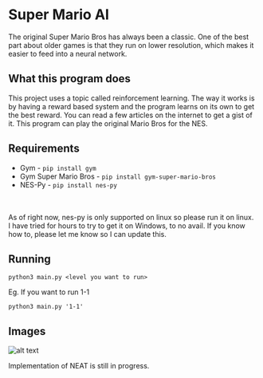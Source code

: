 # Super Mario AI
The original Super Mario Bros has always been a classic. One of the best part about 
older games is that they run on lower resolution, which makes it easier
to feed into a neural network.

## What this program does
This project uses a topic called reinforcement learning. The way it works is by
having a reward based system and the program learns on its own to get the best reward.
You can read a few articles on the internet to get a gist of it.
This program can play the original Mario Bros for the NES.

## Requirements
* Gym - `pip install gym`
* Gym Super Mario Bros - `pip install gym-super-mario-bros`
* NES-Py - `pip install nes-py`
<br />
<br />
As of right now, nes-py is only supported on linux so please run it on linux.
<br />
I have tried for hours to try to get it on Windows, to no avail. If you know how to, please let me know
so I can update this.

## Running

`python3 main.py <level you want to run>`

Eg. If you want to run 1-1

`python3 main.py '1-1'`

## Images

![alt text](https://github.com/vivek3141/super-mario-ai/blob/master/Images/img1.png "World 1-1")

Implementation of NEAT is still in progress.